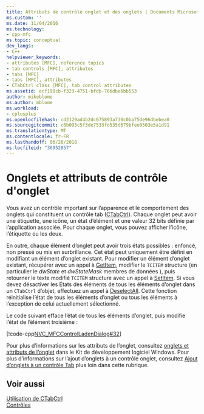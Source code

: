 ```yaml
---
title: Attributs de contrôle onglet et des onglets | Documents Microsoft
ms.custom: ''
ms.date: 11/04/2016
ms.technology:
- cpp-mfc
ms.topic: conceptual
dev_langs:
- C++
helpviewer_keywords:
- attributes [MFC], reference topics
- tab controls [MFC], attributes
- tabs [MFC]
- tabs [MFC], attributes
- CTabCtrl class [MFC], tab control attributes
ms.assetid: ecf190cb-f323-4751-bfdb-766dbe6bb553
author: mikeblome
ms.author: mblome
ms.workload:
- cplusplus
ms.openlocfilehash: cd2129ad4b2dc075893a730c0ba75de96dbebea0
ms.sourcegitcommit: c6b095c5f3de7533fd535d679bfee0503e5a1d91
ms.translationtype: MT
ms.contentlocale: fr-FR
ms.lasthandoff: 06/26/2018
ms.locfileid: "36952857"
---
```

# <a name="tabs-and-tab-control-attributes"></a>Onglets et attributs de contrôle d'onglet
Vous avez un contrôle important sur l’apparence et le comportement des onglets qui constituent un contrôle tab ([CTabCtrl](../mfc/reference/ctabctrl-class.md)). Chaque onglet peut avoir une étiquette, une icône, un état d’élément et une valeur 32 bits définie par l’application associée. Pour chaque onglet, vous pouvez afficher l’icône, l’étiquette ou les deux.  
  
 En outre, chaque élément d’onglet peut avoir trois états possibles : enfoncé, non pressé ou mis en surbrillance. Cet état peut uniquement être défini en modifiant un élément d’onglet existant. Pour modifier un élément d’onglet existant, récupérer avec un appel à [GetItem](../mfc/reference/ctabctrl-class.md#getitem), modifier le `TCITEM` structure (en particulier le *dwState* et *dwStateMask* membres de données ), puis retourner le texte modifié `TCITEM` structure avec un appel à [SetItem](../mfc/reference/ctabctrl-class.md#setitem). Si vous devez désactiver les États des éléments de tous les éléments d’onglet dans un `CTabCtrl` d’objet, effectuez un appel à [DeselectAll](../mfc/reference/ctabctrl-class.md#deselectall). Cette fonction réinitialise l’état de tous les éléments d’onglet ou tous les éléments à l’exception de celui actuellement sélectionné.  
  
 Le code suivant efface l’état de tous les éléments d’onglet, puis modifie l’état de l’élément troisième :  
  
 [!code-cpp[NVC_MFCControlLadenDialog#32](../mfc/codesnippet/cpp/tabs-and-tab-control-attributes_1.cpp)]  
  
 Pour plus d’informations sur les attributs de l’onglet, consultez [onglets et attributs de l’onglet](http://msdn.microsoft.com/library/windows/desktop/bb760550) dans le Kit de développement logiciel Windows. Pour plus d’informations sur l’ajout d’onglets à un contrôle onglet, consultez [Ajout d’onglets à un contrôle Tab](../mfc/adding-tabs-to-a-tab-control.md) plus loin dans cette rubrique.  
  
## <a name="see-also"></a>Voir aussi  
 [Utilisation de CTabCtrl](../mfc/using-ctabctrl.md)   
 [Contrôles](../mfc/controls-mfc.md)

